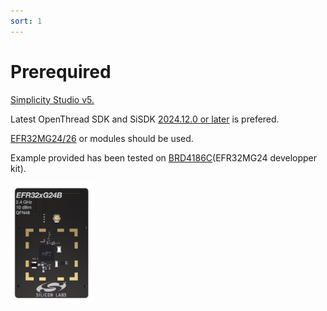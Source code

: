 ```yaml
---
sort: 1
---
```

# Prerequired

[Simplicity Studio v5.](https://www.silabs.com/developer-tools/simplicity-studio)

Latest OpenThread SDK and SiSDK [2024.12.0 or later](https://github.com/SiliconLabs/simplicity_sdk/tree/sisdk-2024.12/protocol/openthread)  is prefered.

[EFR32MG24/26](https://www.silabs.com/wireless/thread) or modules should be used.

Example provided has been tested on [BRD4186C](https://www.silabs.com/development-tools/wireless/xg24-rb4186c-efr32xg24-wireless-gecko-radio-board?tab=overview)(EFR32MG24 developper kit).

![1736259068098](image/4186C.png)
